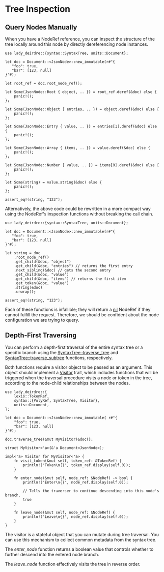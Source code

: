 <!------------------------------------------------------------------------------
  This file is a part of the "Lady Deirdre" work,
  a compiler front-end foundation technology.

  This work is proprietary software with source-available code.

  To copy, use, distribute, and contribute to this work, you must agree to
  the terms of the General License Agreement:

  https://github.com/Eliah-Lakhin/lady-deirdre/blob/master/EULA.md.

  The agreement grants you a Commercial-Limited License that gives you
  the right to use my work in non-commercial and limited commercial products
  with a total gross revenue cap. To remove this commercial limit for one of
  your products, you must acquire an Unrestricted Commercial License.

  If you contribute to the source code, documentation, or related materials
  of this work, you must assign these changes to me. Contributions are
  governed by the "Derivative Work" section of the General License
  Agreement.

  Copying the work in parts is strictly forbidden, except as permitted under
  the terms of the General License Agreement.

  If you do not or cannot agree to the terms of this Agreement,
  do not use this work.

  This work is provided "as is" without any warranties, express or implied,
  except to the extent that such disclaimers are held to be legally invalid.

  Copyright (c) 2024 Ilya Lakhin (Илья Александрович Лахин).
  All rights reserved.
------------------------------------------------------------------------------->

# Tree Inspection

## Query Nodes Manually

When you have a NodeRef reference, you can inspect the structure of the tree
locally around this node by directly dereferencing node instances.

```rust,noplayground
use lady_deirdre::{syntax::SyntaxTree, units::Document};

let doc = Document::<JsonNode>::new_immutable(r#"{
   "foo": true,
   "bar": [123, null]
}"#);

let root_ref = doc.root_node_ref();

let Some(JsonNode::Root { object, .. }) = root_ref.deref(&doc) else {
    panic!();
};

let Some(JsonNode::Object { entries, .. }) = object.deref(&doc) else {
    panic!();
};

let Some(JsonNode::Entry { value, .. }) = entries[1].deref(&doc) else {
    panic!();
};

let Some(JsonNode::Array { items, .. }) = value.deref(&doc) else {
    panic!();
};

let Some(JsonNode::Number { value, .. }) = items[0].deref(&doc) else {
    panic!();
};

let Some(string) = value.string(&doc) else {
    panic!();
};

assert_eq!(string, "123");
```

Alternatively, the above code could be rewritten in a more compact way using the
NodeRef's inspection functions without breaking the call chain.

```rust,noplayground
use lady_deirdre::{syntax::SyntaxTree, units::Document};

let doc = Document::<JsonNode>::new_immutable(r#"{
   "foo": true,
   "bar": [123, null]
}"#);

let string = doc
    .root_node_ref()
    .get_child(&doc, "object")
    .get_child(&doc, "entries") // returns the first entry
    .next_sibling(&doc) // gets the second entry
    .get_child(&doc, "value")
    .get_child(&doc, "items") // returns the first item
    .get_token(&doc, "value")
    .string(&doc)
    .unwrap();

assert_eq!(string, "123");
```

Each of these functions is infallible; they will return
a [nil](https://docs.rs/lady-deirdre/2.0.1/lady_deirdre/syntax/struct.NodeRef.html#method.nil)
NodeRef if they cannot fulfill the request. Therefore, we should be confident
about the node configuration we are trying to query.

## Depth-First Traversing

You can perform a depth-first traversal of the entire syntax tree or a specific
branch using
the [SyntaxTree::traverse_tree](https://docs.rs/lady-deirdre/2.0.1/lady_deirdre/syntax/trait.SyntaxTree.html#method.traverse_tree)
and [SyntaxTree::traverse_subtree](https://docs.rs/lady-deirdre/2.0.1/lady_deirdre/syntax/trait.SyntaxTree.html#method.traverse_subtree)
functions, respectively.

Both functions require a visitor object to be passed as an argument. This object
should implement
a [Visitor](https://docs.rs/lady-deirdre/2.0.1/lady_deirdre/syntax/trait.Visitor.html)
trait, which includes functions that will be triggered when the traversal
procedure visits a node or token in the tree, according to the node-child
relationships between the nodes.

```rust,noplayground
use lady_deirdre::{
    lexis::TokenRef,
    syntax::{PolyRef, SyntaxTree, Visitor},
    units::Document,
};

let doc = Document::<JsonNode>::new_immutable( r#"{
    "foo": true,
    "bar": [123, null]
}"#);

doc.traverse_tree(&mut MyVisitor(&doc));

struct MyVisitor<'a>(&'a Document<JsonNode>);

impl<'a> Visitor for MyVisitor<'a> {
    fn visit_token(&mut self, token_ref: &TokenRef) {
        println!("Token\n{}", token_ref.display(self.0));
    }
    
    fn enter_node(&mut self, node_ref: &NodeRef) -> bool {
        println!("Enter\n{}", node_ref.display(self.0));
    
        // Tells the traverser to continue descending into this node's branch.
        true
    }
    
    fn leave_node(&mut self, node_ref: &NodeRef) {
        println!("Leave\n{}", node_ref.display(self.0));
    }
}
```

The visitor is a stateful object that you can mutate during tree traversal. You
can use this mechanism to collect common metadata from the syntax tree.

The *enter_node* function returns a boolean value that controls whether to
further descend into the entered node branch.

The *leave_node* function effectively visits the tree in reverse order.
